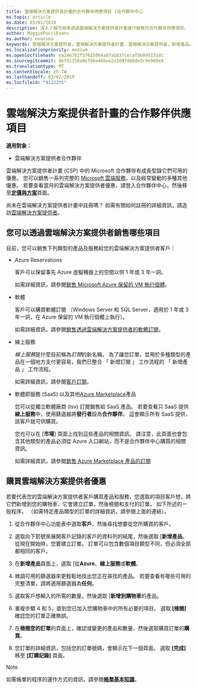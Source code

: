 ```yaml
---
title: 雲端解決方案提供者計畫的合作夥伴供應項目 |合作夥伴中心
ms.topic: article
ms.date: 03/01/2019
description: 深入了解可用來透過雲端解決方案提供者計畫進行銷售的合作夥伴供應項目。
author: MaggiePucciEvans
ms.author: evansma
keywords: 雲端解決方案提供者，雲端解決方案提供者計畫，雲端解決方案提供者，新增產品、 銷售給客戶，協力廠商優惠，雲端解決方案提供者優惠，雲端式服務，Azure，Office 365，Dynamics，雲端解決方案提供者合作夥伴，銷售雲端解決方案提供者，Azure RI，Azure 保留的虛擬機器執行個體，Azure保留區、 線上服務，訂閱軟體 AHUB、 Azure 上的 SQL Server、 Windows Server 上的客戶的 Azure，訂閱
ms.localizationpriority: medium
ms.openlocfilehash: ea246701f57615064a87abb37cecafbb0d9151dc
ms.sourcegitcommit: 8bfd1358a0ef86e46bee2a1097d86de3c9e969e8
ms.translationtype: MT
ms.contentlocale: zh-TW
ms.lasthandoff: 03/02/2019
ms.locfileid: "9122255"
---
```

# <a name="partner-offers-in-the-cloud-solution-provider-program"></a>雲端解決方案提供者計畫的合作夥伴供應項目 

**適用對象：**

-  雲端解決方案提供者合作夥伴

雲端解決方案提供者計畫 (CSP) 中的 Microsoft 合作夥伴有成長型錄它們可用的優惠。 您可以銷售一系列完整的 [Microsoft 雲端服務](https://partner.microsoft.com/cloud-solution-provider/products-and-services)，以及經常變動的多種其他優惠。 若要查看當月的雲端解決方案提供者優惠，請登入合作夥伴中心，然後移至[**定價與方案**](https://partnercenter.microsoft.com/pcv/sales)頁面。  

尚未在雲端解決方案提供者計畫中註冊嗎？ 如需有關如何註冊的詳細資訊，請造訪[雲端解決方案提供者](https://partner.microsoft.com/cloud-solution-provider)。 

## <a name="what-you-can-sell-through-csp"></a>您可以透過雲端解決方案提供者銷售哪些項目

目前，您可以銷售下列類型的產品及服務給您的雲端解決方案提供者客戶：

- Azure Reservations<br> 

    客戶可以保留事先 Azure 虛擬機器上的空間以供 1 年或 3 年一詞。<br>
    
    如需詳細資訊，請參閱[銷售 Microsoft Azure 保留的 VM 執行個體](azure-reservations.md)。

- 軟體<br>

    客戶可以購買軟體訂閱 （Windows Server 和 SQL Server，適用於 1 年或 3 年一詞，在 Azure 保留的 VM 執行個體上執行）。<br>
 
    如需詳細資訊，請參閱[銷售透過雲端解決方案提供者的軟體訂閱](csp-software-subscriptions.md)。  

- 線上服務<br>

    *線上服務*是什麼目前稱為*訂閱*的新名稱。 為了讓您訂單，並用於多種類型的產品在一個地方支付更容易，我們已整合 「 新增訂閱 」 工作流程的 「 新增產品 」 工作流程。<br>
    
    如需詳細資訊，請參閱[客戶訂閱](customer-subscriptions.md)。

- 軟體即服務 (SaaS) 以及其他[Azure Marketplace](https://azuremarketplace.microsoft.com/marketplace)產品<br>

    您可以從獨立軟體廠商 (Isv) 訂閱銷售給 SaaS 產品。 若要查看只 SaaS 提供**線上服務**中，使用篩選器將**發行者**設為**合作夥伴**。 這會顯示所有 SaaS 提供，該客戶就可供購買。<br>
    
    您也可以在 [**市場**] 頁面上找到這些產品的相關資訊。 請注意，此頁面也會包含其他類型的產品必須從 Azure 入口網站，而不是合作夥伴中心購買的相關資訊。<br>

    如需詳細資訊，請參閱[銷售 Azure Marketplace 產品的訂閱](sell-marketplace-products.md)


## <a name="buy-csp-offers"></a>購買雲端解決方案提供者優惠

若要代表您的雲端解決方案提供者客戶購買產品和服務，您選取的項目客戶想，將它們新增到您的購物車，它會建立訂單，然後檢閱和支付的訂單。 如下所述的一般程序。 （如需特定產品類型的訂單的詳細資訊，請參閱上面的連結）。

1. 從合作夥伴中心功能表中選取**客戶**，然後尋找想要從您所購買的客戶。 

2. 選取向下箭號來展開客戶記錄的客戶的資料列的結尾，然後選取 [**新增產品**。 從現在開始時，您要建立訂單。 訂單可以包含數個項目類型不同，但必須全部都相同的客戶。

3. 在**新增產品**頁面上，選取 [從**Azure**、**線上服務**或**軟體**。

4. 微調可用的篩選器來更輕鬆地找出您正在尋找的產品。 若要查看有哪些可用的完整清單，請將適用篩選器為**任何**。 

5. 選取客戶想輸入的所需的數量，然後選取 [**新增到購物車**的產品。

6. 重複步驟 4 和 5，直到您已加入您購物車中的所有必要的項目。 選取 **\[檢閱\]** 確認您的訂單正確無誤。  

7. 在**檢閱您的訂單**的頁面上，確認或變更的產品和數量，然後選取購買訂單的**購買**。 

8. 您訂單的詳細資訊，包括您的訂單號碼，會顯示在下一個頁面。 選取 **\[完成\]** 移至 **\[訂購記錄\]** 頁面。 

> [!NOTE]
> 如需帳單的程序的運作方式的資訊，請參閱[**帳單基本知識**](https://docs.microsoft.com/en-us/partner-center/billing-basics)。


